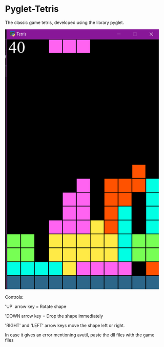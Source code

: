 # Pyglet-Tetris
The classic game tetris, developed using the library pyglet.

![Tetris](img.png)

Controls:

'UP' arrow key = Rotate shape

'DOWN arrow key = Drop the shape immediately

'RIGHT' and 'LEFT' arrow keys move the shape left or right.

In case it gives an error mentioning avutil, paste the dll files with the game files
